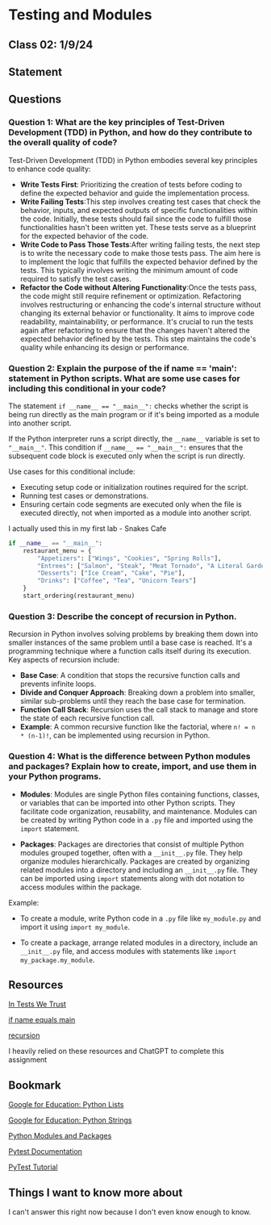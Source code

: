 # Testing and Modules

## Class 02: 1/9/24

## Statement

## Questions

### Question 1: What are the key principles of Test-Driven Development (TDD) in Python, and how do they contribute to the overall quality of code?


Test-Driven Development (TDD) in Python embodies several key principles to enhance code quality:

- **Write Tests First**: Prioritizing the creation of tests before coding to define the expected behavior and guide the implementation process.
- **Write Failing Tests**:This step involves creating test cases that check the behavior, inputs, and expected outputs of specific functionalities within the code. Initially, these tests should fail since the code to fulfill those functionalities hasn't been written yet. These tests serve as a blueprint for the expected behavior of the code.
- **Write Code to Pass Those Tests**:After writing failing tests, the next step is to write the necessary code to make those tests pass. The aim here is to implement the logic that fulfills the expected behavior defined by the tests. This typically involves writing the minimum amount of code required to satisfy the test cases.
- **Refactor the Code without Altering Functionality**:Once the tests pass, the code might still require refinement or optimization. Refactoring involves restructuring or enhancing the code's internal structure without changing its external behavior or functionality. It aims to improve code readability, maintainability, or performance. It's crucial to run the tests again after refactoring to ensure that the changes haven't altered the expected behavior defined by the tests. This step maintains the code's quality while enhancing its design or performance.

### Question 2: Explain the purpose of the if __name__ == '__main__': statement in Python scripts. What are some use cases for including this conditional in your code?


The statement `if __name__ == "__main__":` checks whether the script is being run directly as the main program or if it's being imported as a module into another script.

If the Python interpreter runs a script directly, the `__name__` variable is set to `"__main__"`. This condition if `__name__ == "__main__":` ensures that the subsequent code block is executed only when the script is run directly.

Use cases for this conditional include:

- Executing setup code or initialization routines required for the script.
- Running test cases or demonstrations.
- Ensuring certain code segments are executed only when the file is executed directly, not when imported as a module into another script.

I actually used this in my first lab - Snakes Cafe

```python
if __name__ == "__main__":
    restaurant_menu = {
        "Appetizers": ["Wings", "Cookies", "Spring Rolls"],
        "Entrees": ["Salmon", "Steak", "Meat Tornado", "A Literal Garden"],
        "Desserts": ["Ice Cream", "Cake", "Pie"],
        "Drinks": ["Coffee", "Tea", "Unicorn Tears"]
    }
    start_ordering(restaurant_menu)
```

### Question 3: Describe the concept of recursion in Python.

Recursion in Python involves solving problems by breaking them down into smaller instances of the same problem until a base case is reached. It's a programming technique where a function calls itself during its execution. Key aspects of recursion include:

- **Base Case**: A condition that stops the recursive function calls and prevents infinite loops.
- **Divide and Conquer Approach**: Breaking down a problem into smaller, similar sub-problems until they reach the base case for termination.
- **Function Call Stack**: Recursion uses the call stack to manage and store the state of each recursive function call.
- **Example**: A common recursive function like the factorial, where `n! = n * (n-1)!`, can be implemented using recursion in Python.

### Question 4: What is the difference between Python modules and packages? Explain how to create, import, and use them in your Python programs.

- **Modules**: Modules are single Python files containing functions, classes, or variables that can be imported into other Python scripts. They facilitate code organization, reusability, and maintenance. Modules can be created by writing Python code in a `.py` file and imported using the `import` statement.

- **Packages**: Packages are directories that consist of multiple Python modules grouped together, often with a `__init__.py` file. They help organize modules hierarchically. Packages are created by organizing related modules into a directory and including an `__init__.py` file. They can be imported using `import` statements along with dot notation to access modules within the package.

Example:

- To create a module, write Python code in a `.py` file like `my_module.py` and import it using `import my_module`.

- To create a package, arrange related modules in a directory, include an `__init__.py` file, and access modules with statements like `import my_package.my_module`.

## Resources

[In Tests We Trust](https://code.likeagirl.io/in-tests-we-trust-tdd-with-python-af69f47e6932)

[if name equals main](https://www.geeksforgeeks.org/what-does-the-if-__name__-__main__-do/)

[recursion](https://www.geeksforgeeks.org/recursion/)

I heavily relied on these resources and ChatGPT to complete this assignment

## Bookmark

[Google for Education: Python Lists](https://developers.google.com/edu/python/lists)

[Google for Education: Python Strings](https://developers.google.com/edu/python/strings)

[Python Modules and Packages](https://realpython.com/python-modules-packages/)

[Pytest Documentation](https://docs.pytest.org/en/latest/)

[PyTest Tutorial](https://www.guru99.com/pytest-tutorial.html)

## Things I want to know more about

I can't answer this right now because I don't even know enough to know.
